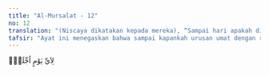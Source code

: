 ```yaml
---
title: "Al-Mursalat - 12"
no: 12
translation: "(Niscaya dikatakan kepada mereka), “Sampai hari apakah ditangguhkan (azab orang-orang kafir itu)?”"
tafsir: "Ayat ini menegaskan bahwa sampai kapankah urusan umat dengan rasul mereka ditangguhkan, sehingga yang kafir harus diazab atau mendapatkan kehinaan, dan sebaliknya yang beriman memperoleh kenikmatan dan pemeliharaan dari Allah? Ayat ini merupakan ancaman betapa hebatnya masalah-masalah yang dihadapi umat di hari itu, dan betapa beratnya tanggung jawab manusia di hadapan Allah kelak."
---
```


لِاَيِّ يَوْمٍ اُجِّلَتْۗ

